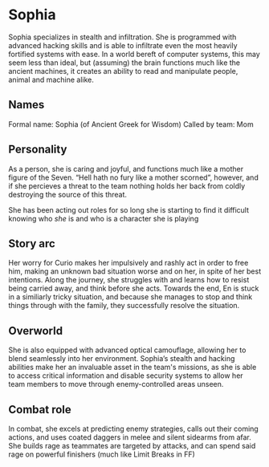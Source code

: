 # Sophia

Sophia specializes in stealth and infiltration. She is programmed with advanced hacking skills and is able to infiltrate even the most heavily fortified systems with ease. In a world bereft of computer systems, this may seem less than ideal, but (assuming) the brain functions much like the ancient machines, it creates an ability to read and manipulate people, animal and machine alike.

## Names
Formal name: Sophia (of Ancient Greek for Wisdom)
Called by team: Mom

## Personality

As a person, she is caring and joyful, and functions much like a mother figure of the Seven. “Hell hath no fury like a mother scorned”, however, and if she percieves a threat to the team nothing holds her back from coldly destroying the source of this threat.

She has been acting out roles for so long she is starting to find it difficult knowing who _she_ is and who is a character she is playing

## Story arc

Her worry for Curio makes her impulsively and rashly act in order to free him, making an unknown bad situation worse and on her, in spite of her best intentions. Along the journey, she struggles with and learns how to resist being carried away, and think before she acts. Towards the end, En is stuck in a similiarly tricky situation, and because she manages to stop and think things through with the family, they successfully resolve the situation.

## Overworld

She is also equipped with advanced optical camouflage, allowing her to blend seamlessly into her environment. Sophia’s stealth and hacking abilities make her an invaluable asset in the team's missions, as she is able to access critical information and disable security systems to allow her team members to move through enemy-controlled areas unseen.

## Combat role

In combat, she excels at predicting enemy strategies, calls out their coming actions, and uses coated daggers in melee and silent sidearms from afar. She builds rage as teammates are targeted by attacks, and can spend said rage on powerful finishers (much like Limit Breaks in FF)
